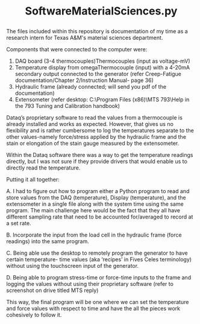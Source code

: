 # <p align="center">SoftwareMaterialSciences.py<p>

The files included within this repository is documentation of my time as a research intern for Texas A&M's material sciences department. 

Components that were connected to the computer were:

1. DAQ board (3-4 thermocouples)Thermocouples (input as voltage-mV)
2. Temperature display from omegaThermocouple (input) with a 4-20mA secondary output
connected to the generator (refer Creep-Fatigue documentation/Chapter 2/Instruction Manual-
page 36)
3. Hydraulic frame (already connected; will send you pdf of the documentation)
4. Extensometer (refer desktop: C:\\Program Files (x86)\MTS 793\Help in the 793 Tuning and
Calibration handbook)

Dataq’s proprietary software to read the values from a thermocouple is already installed and works as
expected. However, that gives us no flexibility and is rather cumbersome to log the temperatures
separate to the other values-namely force/stress applied by the hydraulic frame and the stain or
elongation of the stain gauge measured by the extensometer.

Within the Dataq software there was a way to get the temperature readings directly, but I was not sure if
they provide drivers that would enable us to directly read the temperature.


Putting it all together:

A. I had to figure out how to program either a Python program to read and store values from
the DAQ (temperature), Display (temperature), and the extensometer in a single file along with
the system time using the same program. The main challenge here would be the fact that they
all have different sampling rate that need to be accounted for/averaged to record at a set rate.
  
B. Incorporate the input from the load cell in the hydraulic frame (force readings) into the same
program.
  
C. Being able use the desktop to remotely program the generator to have certain temperature-
time values (aka ‘recipes’ in Fives Celes terminology) without using the touchscreen input of the
generator.
  
D. Being able to program stress-time or force-time inputs to the frame and logging the values
without using their proprietary software (refer to screenshot on drive titled MTS reply)

This way, the final program will be one where we can set the temperature and force values with respect
to time and have the all the pieces work cohesively to follow it.

